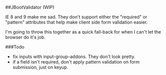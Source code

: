 ##JBootValidator (WIP)

IE 8 and 9 make me sad. They don't support either the "required" or "pattern" attributes that help make client side form validation easier.

I'm going to throw this together as a quick fall-back for when I can't let the browser do it's job.

###Todo
 - fix inputs with input-group-addons. They don't look pretty.
 - if a field isn't required, don't apply pattern validation on form submission, just on keyup.

